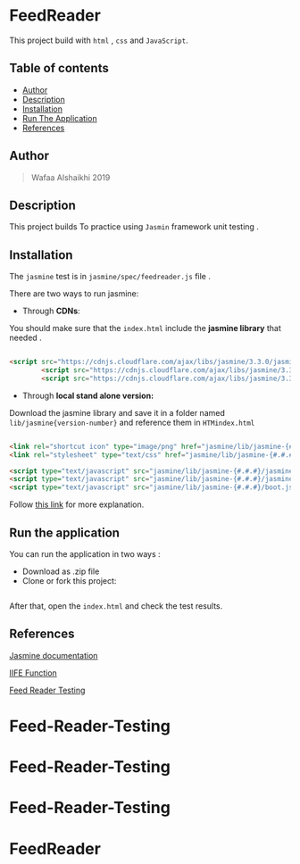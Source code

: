 # FeedReader

 This project build with `html` , `css` and `JavaScript`.

## Table of contents

* [Author](#author)
* [Description](#description)
* [Installation](#installation)
* [Run The Application](#Run-the-application)
* [References](#References)

## Author

>Wafaa Alshaikhi 2019

## Description

This project builds To practice using `Jasmin` framework unit testing .

## Installation

The `jasmine` test is in `jasmine/spec/feedreader.js` file .

There are two ways to run jasmine:

* Through **CDNs**:

You should make sure that the `index.html` include the **jasmine library** that needed .

``` HTML

<script src="https://cdnjs.cloudflare.com/ajax/libs/jasmine/3.3.0/jasmine.min.js"></script>
        <script src="https://cdnjs.cloudflare.com/ajax/libs/jasmine/3.3.0/jasmine-html.min.js"></script>
        <script src="https://cdnjs.cloudflare.com/ajax/libs/jasmine/3.3.0/boot.min.js"></script>
```

* Through **local stand alone version:**

Download the jasmine library and save it in a folder named `lib/jasmine{version-number}` and reference them in `HTMindex.html`

```Html

<link rel="shortcut icon" type="image/png" href="jasmine/lib/jasmine-{#.#.#}/jasmine_favicon.png">
<link rel="stylesheet" type="text/css" href="jasmine/lib/jasmine-{#.#.#}/jasmine.css">

<script type="text/javascript" src="jasmine/lib/jasmine-{#.#.#}/jasmine.js"></script>
<script type="text/javascript" src="jasmine/lib/jasmine-{#.#.#}/jasmine-html.js"></script>
<script type="text/javascript" src="jasmine/lib/jasmine-{#.#.#}/boot.js"></script>
```

Follow [this link](https://github.com/jasmine/jasmine) for more explanation.

## Run the application

You can run the application in two ways :

* Download as .zip file
* Clone or fork this project:

```html

```

After that, open the `index.html` and check the test results.

## References

[Jasmine documentation](https://jasmine.github.io/pages/getting_started.html)

[IIFE Function](https://developer.mozilla.org/en-US/docs/Glossary/IIFE)

[Feed Reader Testing](https://www.youtube.com/watch?v=_XwH-xfvydw&t=154s)
# Feed-Reader-Testing
# Feed-Reader-Testing
# Feed-Reader-Testing
# FeedReader
